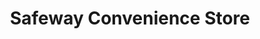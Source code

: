---
title: "Safeway Convenience Store"
url: /issaquah/safeway-convenience-store/
shop: convenience
---